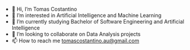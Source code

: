 - 👋 Hi, I’m Tomas Costantino
- 👀 I’m interested in Artificial Intelligence and Machine Learning
- 🌱 I’m currently studying Bachelor of Software Engineering and Artificial Intelligence
- 💞️ I’m looking to collaborate on Data Analysis projects
- 📫 How to reach me tomascostantino.au@gmail.com

<!---
tomycostantino/tomycostantino is a ✨ special ✨ repository because its `README.md` (this file) appears on your GitHub profile.
You can click the Preview link to take a look at your changes.
--->
